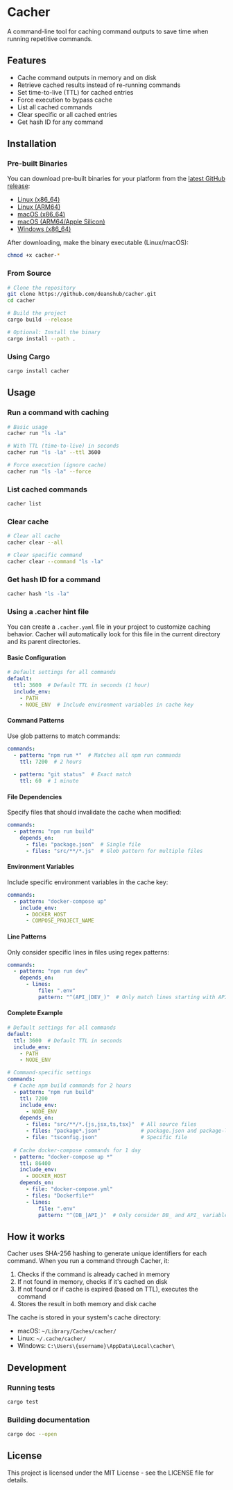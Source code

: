# Cacher

A command-line tool for caching command outputs to save time when running repetitive commands.

## Features

- Cache command outputs in memory and on disk
- Retrieve cached results instead of re-running commands
- Set time-to-live (TTL) for cached entries
- Force execution to bypass cache
- List all cached commands
- Clear specific or all cached entries
- Get hash ID for any command

## Installation

### Pre-built Binaries

You can download pre-built binaries for your platform from the [latest GitHub release](https://github.com/deanshub/cacher/releases/latest):

- [Linux (x86_64)](https://github.com/deanshub/cacher/releases/latest/download/cacher-linux-amd64)
- [Linux (ARM64)](https://github.com/deanshub/cacher/releases/latest/download/cacher-linux-arm64)
- [macOS (x86_64)](https://github.com/deanshub/cacher/releases/latest/download/cacher-macos-amd64)
- [macOS (ARM64/Apple Silicon)](https://github.com/deanshub/cacher/releases/latest/download/cacher-macos-arm64)
- [Windows (x86_64)](https://github.com/deanshub/cacher/releases/latest/download/cacher-windows-amd64.exe)

After downloading, make the binary executable (Linux/macOS):

```bash
chmod +x cacher-*
```

### From Source

```bash
# Clone the repository
git clone https://github.com/deanshub/cacher.git
cd cacher

# Build the project
cargo build --release

# Optional: Install the binary
cargo install --path .
```

### Using Cargo

```bash
cargo install cacher
```

## Usage

### Run a command with caching

```bash
# Basic usage
cacher run "ls -la"

# With TTL (time-to-live) in seconds
cacher run "ls -la" --ttl 3600

# Force execution (ignore cache)
cacher run "ls -la" --force
```

### List cached commands

```bash
cacher list
```

### Clear cache

```bash
# Clear all cache
cacher clear --all

# Clear specific command
cacher clear --command "ls -la"
```

### Get hash ID for a command

```bash
cacher hash "ls -la"
```

### Using a .cacher hint file

You can create a `.cacher.yaml` file in your project to customize caching behavior. Cacher will automatically look for this file in the current directory and its parent directories.

#### Basic Configuration

```yaml
# Default settings for all commands
default:
  ttl: 3600  # Default TTL in seconds (1 hour)
  include_env:
    - PATH
    - NODE_ENV  # Include environment variables in cache key
```

#### Command Patterns

Use glob patterns to match commands:

```yaml
commands:
  - pattern: "npm run *"  # Matches all npm run commands
    ttl: 7200  # 2 hours
  
  - pattern: "git status"  # Exact match
    ttl: 60  # 1 minute
```

#### File Dependencies

Specify files that should invalidate the cache when modified:

```yaml
commands:
  - pattern: "npm run build"
    depends_on:
      - file: "package.json"  # Single file
      - files: "src/**/*.js"  # Glob pattern for multiple files
```

#### Environment Variables

Include specific environment variables in the cache key:

```yaml
commands:
  - pattern: "docker-compose up"
    include_env:
      - DOCKER_HOST
      - COMPOSE_PROJECT_NAME
```

#### Line Patterns

Only consider specific lines in files using regex patterns:

```yaml
commands:
  - pattern: "npm run dev"
    depends_on:
      - lines:
          file: ".env"
          pattern: "^(API_|DEV_)"  # Only match lines starting with API_ or DEV_
```

#### Complete Example

```yaml
# Default settings for all commands
default:
  ttl: 3600  # Default TTL in seconds
  include_env:
    - PATH
    - NODE_ENV

# Command-specific settings
commands:
  # Cache npm build commands for 2 hours
  - pattern: "npm run build"
    ttl: 7200
    include_env:
      - NODE_ENV
    depends_on:
      - files: "src/**/*.{js,jsx,ts,tsx}"  # All source files
      - files: "package*.json"             # package.json and package-lock.json
      - file: "tsconfig.json"              # Specific file
      
  # Cache docker-compose commands for 1 day
  - pattern: "docker-compose up *"
    ttl: 86400
    include_env:
      - DOCKER_HOST
    depends_on:
      - file: "docker-compose.yml"
      - files: "Dockerfile*"
      - lines:
          file: ".env"
          pattern: "^(DB_|API_)"  # Only consider DB_ and API_ variables
```

## How it works

Cacher uses SHA-256 hashing to generate unique identifiers for each command. When you run a command through Cacher, it:

1. Checks if the command is already cached in memory
2. If not found in memory, checks if it's cached on disk
3. If not found or if cache is expired (based on TTL), executes the command
4. Stores the result in both memory and disk cache

The cache is stored in your system's cache directory:
- macOS: `~/Library/Caches/cacher/`
- Linux: `~/.cache/cacher/`
- Windows: `C:\Users\{username}\AppData\Local\cacher\`

## Development

### Running tests

```bash
cargo test
```

### Building documentation

```bash
cargo doc --open
```

## License

This project is licensed under the MIT License - see the LICENSE file for details.
